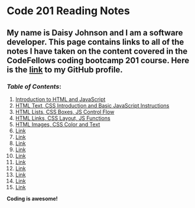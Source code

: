 # Code 201 Reading Notes

## My name is Daisy Johnson and I am a software developer. This page contains links to all of the notes I have taken on the content covered in the CodeFellows coding bootcamp 201 course. Here is the [link](https://github.com/daisyjanejohnson) to my GitHub profile.

### *Table of Contents*:
  
  1. [Introduction to HTML and JavaScript](class-01.md)
  1. [HTML Text, CSS Introduction and Basic JavaScript Instructions](class-02.md)
  1. [HTML Lists, CSS Boxes, JS Control Flow](class-03.md)
  1. [HTML Links, CSS Layout, JS Functions](class-04.md)
  1. [HTML Images, CSS Color and Text](class-05.md)
  1. [Link]()
  1. [Link]()
  1. [Link]()
  1. [Link]()
  1. [Link]()
  1. [Link]()
  1. [Link]()
  1. [Link]()
  1. [Link]() 
  1. [Link]()
 
 **Coding is awesome!**
